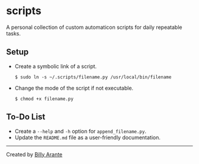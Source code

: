 # scripts

A personal collection of custom automaticon scripts for daily repeatable tasks.

## Setup

- Create a symbolic link of a script.
  ```
  $ sudo ln -s ~/.scripts/filename.py /usr/local/bin/filename
  ```
- Change the mode of the script if not executable.
  ```
  $ chmod +x filename.py
  ```

## To-Do List

- Create a `--help` and `-h` option for `append_filename.py`.
- Update the `README.md` file as a user-friendly documentation.

---

Created by [Billy Arante](https://arantebw.github.io/)
